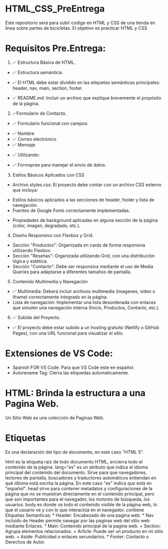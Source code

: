 # HTML_CSS_PreEntrega
Este repositorio será para subir codigo en HTML y CSS de una tienda en linea sobre partes de bicicletas.
El objetivo es practicar HTML y CSS 

# Requisitos Pre.Entrega:

1. ✅ Estructura Básica de HTML.

* ✅ Estructura semántica: 
+ ✅ El HTML debe estar dividido en las etiquetas semánticas principales: header, nav, main, section, footer. 
* ✅ README.md: Incluir un archivo que explique brevemente el propósito de la página. 

2. ✅Formulario de Contacto.

* ✅ Formulario funcional con campos:
+ ✅ Nombre  
+ ✅ Correo electrónico 
+ ✅ Mensaje 
* ✅ Utilizando:
+ ✅ Formspree para manejar el envío de datos.

3. Estilos Básicos Aplicados con CSS

* Archivo styles.css: El proyecto debe contar con un archivo CSS externo que incluya:

+ Estilos básicos aplicados a las secciones de header, footer y lista de navegación.
+ Fuentes de Google Fonts correctamente implementadas.

* Propiedades de background aplicadas en alguna sección de la página (color, imagen, degradado, etc.).

4. Diseño Responsivo con Flexbox y Grid.

+ Sección "Productos": Organizada en cards de forma responsiva utilizando Flexbox.
+ Sección "Reseñas": Organizada utilizando Grid, con una distribución lógica y estética.
+ Sección "Contacto": Debe ser responsiva mediante el uso de Media Queries para adaptarse a diferentes tamaños de pantalla.

5. Contenido Multimedia y Navegación

* ✅ Multimedia: Deberá incluir archivos multimedia (imagenes, video o iframe) correctamente integrado en la página.
* Lista de navegación: Implementar una lista desordenada con enlaces que simulen una navegación interna (Inicio, Productos, Contacto, etc.).

6. ✅ Subida del Proyecto.

* ✅ El proyecto debe estar subido a un hosting gratuito (Netlify o GitHub Pages), con una URL funcional para visualizar el sitio.

# Extensiones de VS Code:
* Spanish FOR VS Code: Para que VS Code este en español.
* Autorename Tag: Cierra las etiquedas automaticamente.

# HTML: Brinda la estructura a una Pagina Web.
Un Sitio Web es una colección de Paginas Web.

# Etiquetas
<!DOCTYPE html>
Es una declaración del tipo de documento, en este caso "HTML 5".
<html lang="es">
html es la etiqueta raíz de todo documento HTML, encierra todo el contenido de la página.
lang="es" es un atributo que indica el idioma principal del contenido del documento. Sirve para que navegadores, lectores de pantalla, buscadores y traductores automáticos entiendan en qué idioma está escrita la página. En este caso "es" indica que está en "español".
<head>
head sirve para contener metadatos y configuraciones de la página que no se muestran directamente en el contenido principal, pero que son importantes para el navegador, los motores de búsqueda, los usuarios.
<body>
body es donde va todo el contenido visible de la página web, lo que el usuario ve y con lo que interactúa en el navegador.
contiene Etiquetas Semanticas:
* Header: Encabezado de una pagina web.
* Nav incluido de Header permite navegar por las paginas web del sitio web mediante Enlaces.
* Main: Contenido principal de la pagina web.
+ 	Section: Agrupa elementos relacionados.
+ 	Article: Puede ser un producto en mi sitio web.
+ 	Aside: Publicidad o enlaces secundarios.
* Footer: Contacto o Derechos de Autor.







